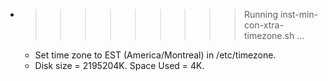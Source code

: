 * >>>>>>>>> Running inst-min-con-xtra-timezone.sh ...
  * Set time zone to EST (America/Montreal) in /etc/timezone.
  * Disk size = 2195204K. Space Used = 4K.
